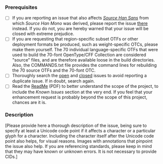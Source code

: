 ### Prerequisites

* [ ] If you are reporting an issue that also affects [*Source Han Sans*](https://github.com/adobe-fonts/source-han-sans/) from which *Source Han Mono* was derived, please report the issue [there](https://github.com/adobe-fonts/source-han-sans/issues) instead. If you do not, you are hereby warned that your issue will be closed with extreme prejudice.
* [ ] If you are requesting that region-specific subset OTFs or other deployment formats be produced, such as weight-specific OTCs, please make them yourself. The 70 individual language-specific OTFs that were used to build the 70-font OpenType/CFF Collection are considered "source" files, and are therefore available loose in the build directories. Also, the COMMANDS.txt file provides the command lines for rebuilding the 70 source OTFs and the 70-font OTC.
* [ ] Thoroughly search the [open](https://github.com/adobe-fonts/source-han-mono/issues) and [closed](https://github.com/adobe-fonts/source-han-mono/issues?q=is%3Aissue+is%3Aclosed) issues to avoid reporting a duplicate issue. If in doubt, search again.
* [ ] Read the [ReadMe](https://github.com/adobe-fonts/source-han-mono/raw/master/SourceHanMonoReadMe.pdf) (PDF) to better understand the scope of the project, to include the *Known Issues* section at the very end. If you feel that your enhancement request is probably beyond the scope of this project, chances are it is.

### Description

[Please provide here a thorough description of the issue, being sure to specify at least a Unicode code point if it affects a character or a particular glyph for a character. Including the character itself after the Unicode code point also helps, for visual reasons. Images with annotations that pinpoint the issue also help. If you are referencing standards, please keep in mind that they may have known or unknown errors. It is not necessary to provide CIDs.]
